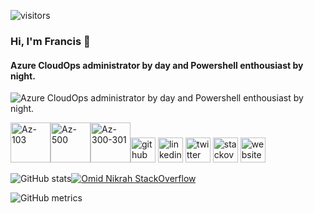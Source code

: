 ![visitors](https://visitor-badge.glitch.me/badge?page_id=github-itfranck)
### Hi, I'm Francis 👋
#### Azure CloudOps administrator by day and Powershell enthousiast by night.
![Azure CloudOps administrator by day and Powershell enthousiast by night.](https://scontent.fymq3-1.fna.fbcdn.net/v/t1.0-9/18238_10152862352251406_7269256186316738655_n.jpg?_nc_cat=103&_nc_sid=e3f864&_nc_ohc=XdO3JbuAW3AAX9-lf1l&_nc_ht=scontent.fymq3-1.fna&oh=fed9a93fb28b38225c842f7cbc7c887e&oe=5FB2E0F8)

[<img src='https://images.youracclaim.com/size/110x110/images/35d18649-95c6-4c78-b07a-cfc1362318f3/azure-administrator-associate.png' alt='Az-103' height='64'>](https://www.youracclaim.com/badges/6918fdab-d310-43e0-ab7b-e7885750e9d0/public_url)[<img src='https://images.youracclaim.com/size/340x340/images/1ad16b6f-2c71-4a2e-ae74-ec69c4766039/azure-security-engineer-associate600x600.png' alt='Az-500' height='64'>](https://www.youracclaim.com/badges/603a009c-860e-405b-9d97-f428daba8c41/public_url)[<img src='https://images.youracclaim.com/size/110x110/images/649069f9-27f1-4d2b-92bc-c674bc67bd02/azure-solutions-architect-expert-600x600.png' alt='Az-300-301' height='64'>](https://www.youracclaim.com/badges/390bb241-33f1-4baf-b7a4-09dd62df6ac9/public_url)[<img src='https://cdn.jsdelivr.net/npm/simple-icons@3.0.1/icons/github.svg' alt='github' height='40'>](https://github.com/itfranck)  [<img src='https://cdn.jsdelivr.net/npm/simple-icons@3.0.1/icons/linkedin.svg' alt='linkedin' height='40'>](https://www.linkedin.com/in/francis-mercier-9b4b823b/)  [<img src='https://cdn.jsdelivr.net/npm/simple-icons@3.0.1/icons/twitter.svg' alt='twitter' height='40'>](https://twitter.com/itfranck)  [<img src='https://cdn.jsdelivr.net/npm/simple-icons@3.0.1/icons/stackoverflow.svg' alt='stackoverflow' height='40'>](https://stackoverflow.com/users/934946)  [<img src='https://cdn.jsdelivr.net/npm/simple-icons@3.0.1/icons/icloud.svg' alt='website' height='40'>](https://github.com/itfranck)


![GitHub stats](https://github-readme-stats.vercel.app/api?username=itfranck&show_icons=true&count_private=true&theme=dark)[![Omid Nikrah StackOverflow](https://github-readme-stackoverflow.vercel.app/?userID=934946&layout=compact&theme=dark)](https://stackoverflow.com/users/934946/sage-pourpre)

![GitHub metrics](https://metrics.lecoq.io/itfranck)  
